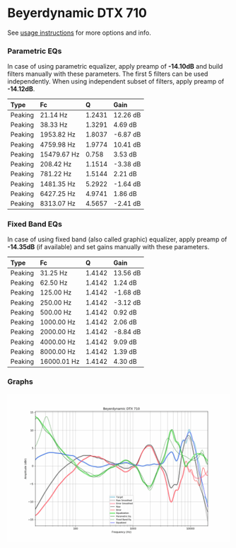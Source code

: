 # Beyerdynamic DTX 710
See [usage instructions](https://github.com/jaakkopasanen/AutoEq#usage) for more options and info.

### Parametric EQs
In case of using parametric equalizer, apply preamp of **-14.10dB** and build filters manually
with these parameters. The first 5 filters can be used independently.
When using independent subset of filters, apply preamp of **-14.12dB**.

| Type    | Fc          |      Q | Gain     |
|:--------|:------------|:-------|:---------|
| Peaking | 21.14 Hz    | 1.2431 | 12.26 dB |
| Peaking | 38.33 Hz    | 1.3291 | 4.69 dB  |
| Peaking | 1953.82 Hz  | 1.8037 | -6.87 dB |
| Peaking | 4759.98 Hz  | 1.9774 | 10.41 dB |
| Peaking | 15479.67 Hz | 0.758  | 3.53 dB  |
| Peaking | 208.42 Hz   | 1.1514 | -3.38 dB |
| Peaking | 781.22 Hz   | 1.5144 | 2.21 dB  |
| Peaking | 1481.35 Hz  | 5.2922 | -1.64 dB |
| Peaking | 6427.25 Hz  | 4.9741 | 1.86 dB  |
| Peaking | 8313.07 Hz  | 4.5657 | -2.41 dB |

### Fixed Band EQs
In case of using fixed band (also called graphic) equalizer, apply preamp of **-14.35dB**
(if available) and set gains manually with these parameters.

| Type    | Fc          |      Q | Gain     |
|:--------|:------------|:-------|:---------|
| Peaking | 31.25 Hz    | 1.4142 | 13.56 dB |
| Peaking | 62.50 Hz    | 1.4142 | 1.24 dB  |
| Peaking | 125.00 Hz   | 1.4142 | -1.68 dB |
| Peaking | 250.00 Hz   | 1.4142 | -3.12 dB |
| Peaking | 500.00 Hz   | 1.4142 | 0.92 dB  |
| Peaking | 1000.00 Hz  | 1.4142 | 2.06 dB  |
| Peaking | 2000.00 Hz  | 1.4142 | -8.84 dB |
| Peaking | 4000.00 Hz  | 1.4142 | 9.09 dB  |
| Peaking | 8000.00 Hz  | 1.4142 | 1.39 dB  |
| Peaking | 16000.01 Hz | 1.4142 | 4.30 dB  |

### Graphs
![](./Beyerdynamic%20DTX%20710.png)